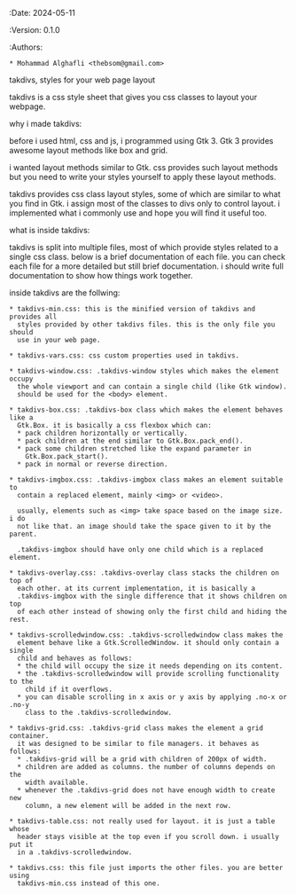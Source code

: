 :Date: 2024-05-11

:Version: 0.1.0

:Authors:

    * Mohammad Alghafli <thebsom@gmail.com>

takdivs, styles for your web page layout

takdivs is a css style sheet that gives you css classes to layout your webpage.

why i made takdivs:

  before i used html, css and js, i programmed using Gtk 3. Gtk 3 provides
  awesome layout methods like box and grid.
  
  i wanted layout methods similar to Gtk. css provides such layout methods but
  you need to write your styles yourself to apply these layout methods.
  
  takdivs provides css class layout styles, some of which are similar to what
  you find in Gtk. i assign most of the classes to divs only to control layout.
  i implemented what i commonly use and hope you will find it useful too.
  
what is inside takdivs:

  takdivs is split into multiple files, most of which provide styles related to
  a single css class. below is a brief documentation of each file. you can check
  each file for a more detailed but still brief documentation. i should write
  full documentation to show how things work together.
  
  inside takdivs are the follwing:
  
    * takdivs-min.css: this is the minified version of takdivs and provides all
      styles provided by other takdivs files. this is the only file you should
      use in your web page.
      
    * takdivs-vars.css: css custom properties used in takdivs.
    
    * takdivs-window.css: .takdivs-window styles which makes the element occupy
      the whole viewport and can contain a single child (like Gtk window).
      should be used for the <body> element.
      
    * takdivs-box.css: .takdivs-box class which makes the element behaves like a
      Gtk.Box. it is basically a css flexbox which can:
      * pack children horizontally or vertically.
      * pack children at the end similar to Gtk.Box.pack_end().
      * pack some children stretched like the expand parameter in
        Gtk.Box.pack_start().
      * pack in normal or reverse direction.
      
    * takdivs-imgbox.css: .takdivs-imgbox class makes an element suitable to
      contain a replaced element, mainly <img> or <video>.
      
      usually, elements such as <img> take space based on the image size. i do
      not like that. an image should take the space given to it by the parent.
      
      .takdivs-imgbox should have only one child which is a replaced element.
      
    * takdivs-overlay.css: .takdivs-overlay class stacks the children on top of
      each other. at its current implementation, it is basically a
      .takdivs-imgbox with the single difference that it shows children on top
      of each other instead of showing only the first child and hiding the rest.
      
    * takdivs-scrolledwindow.css: .takdivs-scrolledwindow class makes the
      element behave like a Gtk.ScrolledWindow. it should only contain a single
      child and behaves as follows:
      * the child will occupy the size it needs depending on its content.
      * the .takdivs-scrolledwindow will provide scrolling functionality to the
        child if it overflows.
      * you can disable scrolling in x axis or y axis by applying .no-x or .no-y
        class to the .takdivs-scrolledwindow.
    
    * takdivs-grid.css: .takdivs-grid class makes the element a grid container.
      it was designed to be similar to file managers. it behaves as follows:
      * .takdivs-grid will be a grid with children of 200px of width.
      * children are added as columns. the number of columns depends on the
        width available.
      * whenever the .takdivs-grid does not have enough width to create new
        column, a new element will be added in the next row.
    
    * takdivs-table.css: not really used for layout. it is just a table whose
      header stays visible at the top even if you scroll down. i usually put it
      in a .takdivs-scrolledwindow.
    
    * takdivs.css: this file just imports the other files. you are better using
      takdivs-min.css instead of this one.
